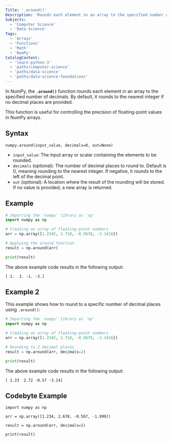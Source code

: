 ```yaml
---
Title: '.around()'
Description: 'Rounds each element in an array to the specified number of decimals.'
Subjects:
  - 'Computer Science'
  - 'Data Science'
Tags:
  - 'Arrays'
  - 'Functions'
  - 'Math'
  - 'NumPy'
CatalogContent:
  - 'learn-python-3'
  - 'paths/computer-science'
  - 'paths/data-science'
  - 'paths/data-science-foundations'
---
```


In NumPy, the **`.around()`** function rounds each element in an array to the specified number of decimals. By default, it rounds to the nearest integer if no decimal places are provided.

This function is useful for controlling the precision of floating-point values in NumPy arrays.

## Syntax

```pseudo
numpy.around(input_value, decimals=0, out=None)
```

- `input_value`: The input array or scalar containing the elements to be rounded.
- `decimals` (optional): The number of decimal places to round to. Default is 0, meaning rounding to the nearest integer. If negative, it rounds to the left of the decimal point.
- `out` (optional): A location where the result of the rounding will be stored. If no value is provided, a new array is returned.

## Example

```py
# Importing the 'numpy' library as 'np'
import numpy as np

# Creating an array of floating-point numbers
arr = np.array([1.2345, 2.718, -0.5678, -3.1416])

# Applying the around function
result = np.around(arr)

print(result)
```

The above example code results in the following output:
```shell
[ 1.  3. -1. -3.]
```

## Example 2

This example shows how to round to a specific number of decimal places using `.around()`:

```py
# Importing the 'numpy' library as 'np'
import numpy as np

# Creating an array of floating-point numbers
arr = np.array([1.2345, 2.718, -0.5678, -3.1416])

# Rounding to 2 decimal places
result = np.around(arr, decimals=2)

print(result)
```

The above example code results in the following output:

```shell
[ 1.23  2.72 -0.57 -3.14]
```

## Codebyte Example

```codebyte/python
import numpy as np

arr = np.array([1.234, 2.678, -0.567, -1.999])

result = np.around(arr, decimals=1)

print(result)
```
